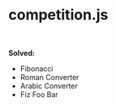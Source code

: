 # competition.js

<br />

<strong>Solved:</strong>
<ul>
    <li>Fibonacci</li>
    <li>Roman Converter</li>
    <li>Arabic Converter</li>
    <li>Fiz Foo Bar</li>
</ul>